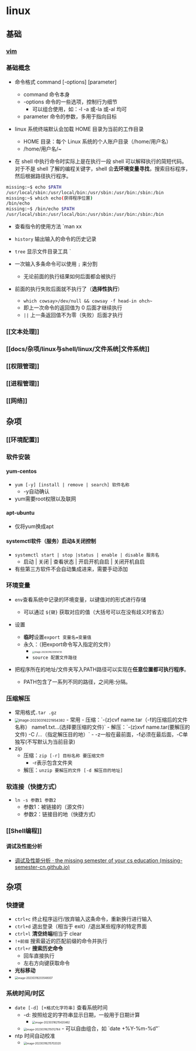 # linux

## 基础

### [vim](vim.md)

### 基础概念

- 命令格式 command \[-options] \[parameter]
  - command 命令本身
  - -options 命令的一些选项，控制行为细节
    - 可以组合使用，如：-l -a 或-la 或-al 均可
  - parameter 命令的参数，多用于指向目标
- linux 系统终端默认会加载 HOME 目录为当前的工作目录
  - HOME 目录：每个 Linux 系统的个人账户目录（/home/用户名）
  - /home/用户名/~

- 在 shell 中执行命令时实际上是在执行一段 shell 可以解释执行的简短代码。对于不是 shell 了解的编程关键字，shell 会**去环境变量寻找**，搜索目标程序，然后根据路径执行程序。

```bash
missing:~$ echo $PATH
/usr/local/sbin:/usr/local/bin:/usr/sbin:/usr/bin:/sbin:/bin
missing:~$ which echo(获得程序位置)
/bin/echo
missing:~$ /bin/echo $PATH
/usr/local/sbin:/usr/local/bin:/usr/sbin:/usr/bin:/sbin:/bin
```

- 查看指令的使用方法 `man xx
- `history` 输出输入的命令的历史记录
- `tree` 显示文件目录工具 `

- 一次输入多条命令可以使用 `;` 来分割
	- 无论前面的执行结果如何后面都会被执行
- 前面的执行失败后面就不执行了（**选择性执行**）
	- `which cowsay>/dev/null && cowsay -f head-in ohch~`
	- 即上一次命令的返回值为 0 后面才继续执行
	- `||` 上一条返回值不为零（失败）后面才执行
### [[文本处理]]

### [[docs/杂项/linux与shell/linux/文件系统|文件系统]]

### [[权限管理]]

### [[进程管理]]

### [[网络]]

## 杂项

### [[环境配置]]

### 软件安装

#### yum-centos

- `yum [-y] [install | remove | search] 软件名称`
  - -y自动确认
- yum需要root权限以及联网
#### apt-ubuntu

- 仅将yum换成apt
#### systemctl软件（服务）启动&关闭控制

- `systemctl start | stop |status | enable | disable 服务名`
  - 启动 | 关闭 | 查看状态 | 开启开机自启 | 关闭开机自启
- 有些第三方软件不会自动集成进来，需要手动添加

### 环境变量

- `env`查看系统中记录的环境变量，以键值对的形式进行存储
  - 可以通过 `${键}` 获取对应的值（大括号可以在没有歧义时省去）

- 设置
  - **临时**设置`export 变量名=变量值`
  - 永久：（把export命令写入指定的文件）
    - <img src="https://thdlrt.oss-cn-beijing.aliyuncs.com/image-20230316235914735.png" alt="image-20230316235914735" style="zoom:40%;" />
    - `source 配置文件路径`

- 把程序所在的地址/文件夹写入PATH路径可以实现在**任意位置都可执行程序**。
  - PATH包含了一系列不同的路径，之间用:分隔。

### 压缩解压

- 常用格式`.tar .gz`
- <img src="https://thdlrt.oss-cn-beijing.aliyuncs.com/image-20230316221954382.png" alt="image-20230316221954382" style="zoom: 67%;" />
  - 常用
    - 压缩：`-(z)cvf name.tar（-f的压缩后的文件名称） name1.txt...(选择要压缩的文件)`
    - 解压：`-(z)xvf name.tar(要解压的文件) -C /...（指定解压目的地）`
    - -z一般在最前面，-f必须在最后面，-C单独写(不写默认为当前目录)
- zip
  - 压缩：`zip [-r] 目标名称 要压缩文件`
    - -r表示包含文件夹
  - 解压：`unzip 要解压的文件 [-d 解压目的地址]`

### 软连接（快捷方式）

- `ln -s 参数1 参数2`
  - 参数1：被链接的（源文件）
  - 参数2：链接目的地（快捷方式）
### [[Shell编程]]

#### 调试及性能分析

- [调试及性能分析 · the missing semester of your cs education (missing-semester-cn.github.io)](https://missing-semester-cn.github.io/2020/debugging-profiling/)

## 杂项

### 快捷键

- `ctrl+c` 终止程序运行/放弃输入这条命令，重新换行进行输入
- `ctrl+d` 退出登录（相当于 exit）/退出某些程序的特定界面
- `ctrl+l` **清空终端**相当于 clear
- `!+前缀` 搜索最近的匹配前缀的命令并执行
- `ctrl+r` **搜索历史命令**
  - 回车直接执行
  - 左右方向键获取命令
-  **光标移动**
  - <img src="https://thdlrt.oss-cn-beijing.aliyuncs.com/image-20230316203548007.png" alt="image-20230316203548007" style="zoom:50%;" />

### 系统时间/时区

- `date [-d] [+格式化字符串]` 查看系统时间
  - -d: 按照给定的字符串显示日期，一般用于日期计算
    - <img src="https://thdlrt.oss-cn-beijing.aliyuncs.com/image-20230316215420462.png" alt="image-20230316215420462" style="zoom:50%;" />
  - <img src="https://thdlrt.oss-cn-beijing.aliyuncs.com/image-20230316215012764.png" alt="image-20230316215012764" style="zoom:50%;" />
    - 可以自由组合，如 `date +%Y-%m-%d"`
- ntp 时间自动校准
  - <img src="https://thdlrt.oss-cn-beijing.aliyuncs.com/image-20230316215702020.png" alt="image-20230316215702020" style="zoom:50%;" />